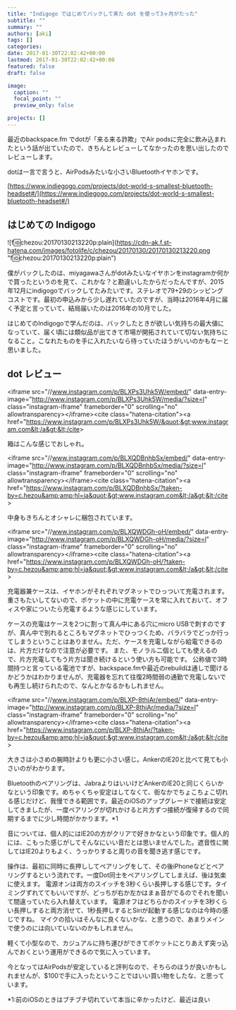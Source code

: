 ```yaml
---
title: "Indigogo ではじめてバックして来た dot を使って3ヶ月がたった"
subtitle: ""
summary: ""
authors: [aki]
tags: []
categories: 
date: 2017-01-30T22:02:42+00:00
lastmod: 2017-01-30T22:02:42+00:00
featured: false
draft: false

image:
  caption: ""
  focal_point: ""
  preview_only: false

projects: []
---
```

最近のbackspace.fm でdotが「来る来る詐欺」でAir podsに完全に飲み込まれたという話が出ていたので、きちんとレビューしてなかったのを思い出したのでレビューします。

dotは一言で言うと、AirPodsみたいな小さいBluetoothイヤホンです。

[https://www.indiegogo.com/projects/dot-world-s-smallest-bluetooth-headset#/](https://www.indiegogo.com/projects/dot-world-s-smallest-bluetooth-headset#/)

## はじめての Indigogo

![f:id:chezou:20170130213220p:plain](https://cdn-ak.f.st-hatena.com/images/fotolife/c/chezou/20170130/20170130213220.png &quot;f:id:chezou:20170130213220p:plain&quot;)

僕がバックしたのは、miyagawaさんがdotみたいなイヤホンをinstagramか何かで買ったというのを見て、これかな？と勘違いしたからだったんですが、2015年12月にindigogoでバックしてたみたいです。ステレオで$79+$29のシッピングコストです。最初の申込みから少し遅れていたのですが、当時は2016年4月に届く予定と言っていて、結局届いたのは2016年の10月でした。

はじめてのIndigogoで学んだのは、バックしたときが欲しい気持ちの最大値になっていて、届く頃には類似品が出てきて市場が開拓されていて切ない気持ちになること。こなれたものを手に入れたいなら待っていたほうがいいのかもなーと思いました。

## dot レビュー

&lt;iframe src=&quot;//www.instagram.com/p/BLXPs3Uhk5W/embed/&quot; data-entry-image=&quot;http://www.instagram.com/p/BLXPs3Uhk5W/media/?size=l&quot; class=&quot;instagram-iframe&quot; frameborder=&quot;0&quot; scrolling=&quot;no&quot; allowtransparency&gt;&lt;/iframe&gt;&lt;cite class=&quot;hatena-citation&quot;&gt;&lt;a href=&quot;https://www.instagram.com/p/BLXPs3Uhk5W/&quot;&gt;www.instagram.com&lt;/a&gt;&lt;/cite&gt;

箱はこんな感じでおしゃれ。

&lt;iframe src=&quot;//www.instagram.com/p/BLXQDBnhbSx/embed/&quot; data-entry-image=&quot;http://www.instagram.com/p/BLXQDBnhbSx/media/?size=l&quot; class=&quot;instagram-iframe&quot; frameborder=&quot;0&quot; scrolling=&quot;no&quot; allowtransparency&gt;&lt;/iframe&gt;&lt;cite class=&quot;hatena-citation&quot;&gt;&lt;a href=&quot;https://www.instagram.com/p/BLXQDBnhbSx/?taken-by=c.hezou&amp;amp;hl=ja&quot;&gt;www.instagram.com&lt;/a&gt;&lt;/cite&gt;

中身もきちんとオシャレに梱包されています。

&lt;iframe src=&quot;//www.instagram.com/p/BLXQWDGh-oH/embed/&quot; data-entry-image=&quot;http://www.instagram.com/p/BLXQWDGh-oH/media/?size=l&quot; class=&quot;instagram-iframe&quot; frameborder=&quot;0&quot; scrolling=&quot;no&quot; allowtransparency&gt;&lt;/iframe&gt;&lt;cite class=&quot;hatena-citation&quot;&gt;&lt;a href=&quot;https://www.instagram.com/p/BLXQWDGh-oH/?taken-by=c.hezou&amp;amp;hl=ja&quot;&gt;www.instagram.com&lt;/a&gt;&lt;/cite&gt;

充電器兼ケースは、イヤホンがそれぞれマグネットでひっついて充電されます。 重さもたいしてないので、ポケットの中に充電ケースを常に入れておいて、オフィスや家についたら充電するような感じにしています。

ケースの充電はケースを2つに割って真ん中にある穴にmicro USBで刺すのですが、真ん中で別れるところもマグネットでひっつくため、バラバラでどっか行ってしまうということはありません。ただ、ケースを充電しながら給電できるのは、片方だけなので注意が必要です。 また、モノラル二個としても使えるので、片方充電してもう片方は聞き続けるという使い方も可能です。 公称値で3時間持つと言っている電池ですが、backspace.fmや最近のrebuildは通しで聞けるかどうかはわかりませんが、充電器を忘れて往復2時間弱の通勤で充電しないでも再生し続けられたので、なんとかなるかもしれません。

&lt;iframe src=&quot;//www.instagram.com/p/BLXP-8thiAr/embed/&quot; data-entry-image=&quot;http://www.instagram.com/p/BLXP-8thiAr/media/?size=l&quot; class=&quot;instagram-iframe&quot; frameborder=&quot;0&quot; scrolling=&quot;no&quot; allowtransparency&gt;&lt;/iframe&gt;&lt;cite class=&quot;hatena-citation&quot;&gt;&lt;a href=&quot;https://www.instagram.com/p/BLXP-8thiAr/?taken-by=c.hezou&amp;amp;hl=ja&quot;&gt;www.instagram.com&lt;/a&gt;&lt;/cite&gt;

大きさは小さめの腕時計よりも更に小さい感じ。AnkerのIE20と比べて見ても小さいのがわかります。

Bluetoothのペアリングは、JabraよりはいいけどAnkerのIE20と同じくらいかなという印象です。めちゃくちゃ安定はしてなくて、街なかでちょこちょこ切れる感じだけど、我慢できる範囲です。最近のiOSのアップグレードで接続は安定してきましたが、一度ペアリングが切れかけると片方ずつ接続が復帰するので同期するまでに少し時間がかかります。\*1

音については、個人的にはIE20の方がクリアで好きかなという印象です。個人的には、こもった感じがしてそんなにいい音だとは思いませんでした。遮音性に関してはIE20よりもよく、うっかりすると周りの音を聞き逃す感じです。

操作は、最初に同時に長押ししてペアリングをして、その後iPhoneなどとペアリングするという流れです。一度Dot同士をペアリングしてしまえば、後は気楽に使えます。 電源オンは両方のスイッチを3秒くらい長押しする感じです。タイミングずれててもいいですが、どっちが右か左かはまぁ音がでるのでそれを聞いて間違っていたら入れ替えています。 電源オフはどちらかのスイッチを3秒くらい長押しすると両方消せて、1秒長押しするとSiriが起動する感じなのは今時の感じですね。 マイクの拾いはそんなに良くないかな、と思うので、あまりメインで使うのには向いていないのかもしれません。

軽くて小型なので、カジュアルに持ち運びができてポケットにとりあえず突っ込んでおくという運用ができるので気に入っています。

今となってはAirPodsが安定していると評判なので、そちらのほうが良いかもしれませんが、$100で手に入ったということではいい買い物をしたな、と思っています。

\*1:前のiOSのときはブチブチ切れていて本当に辛かったけど、最近は良い


